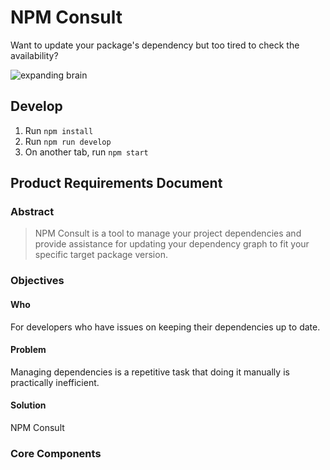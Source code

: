 # NPM Consult

Want to update your package's dependency but too tired to check the availability?

![expanding brain](https://github.com/rromadhoni/npm-consult/raw/master/npm-consult.jpeg "Expanding Brain")

## Develop

1. Run `npm install`
2. Run `npm run develop`
3. On another tab, run `npm start`

## Product Requirements Document

### Abstract

> NPM Consult is a tool to manage your project dependencies and provide assistance for updating
your dependency graph to fit your specific  target package version.

### Objectives

#### Who

For developers who have issues on keeping their dependencies up to date.

#### Problem

Managing dependencies is a repetitive task that doing it manually is practically inefficient.

#### Solution

NPM Consult 

### Core Components

